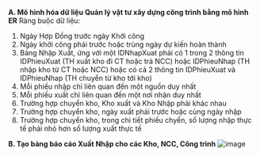 **A. Mô hình hóa dữ liệu Quản lý vật tư xây dựng công trình bằng mô hình ER**
Ràng buộc dữ liệu:
1. Ngày Hợp Đồng trước ngày Khởi công
2. Ngày khởi công phải trước hoặc trùng ngày dự kiến hoàn thành
3. Bảng Nhập Xuất, ứng với một IDNhapXuat phải có 1 trong 2 thông tin IDPhieuXuat (TH xuất kho đi CT hoặc trả NCC) hoặc IDPhieuNhap (TH nhập kho từ CT hoặc NCC) hoặc có cả 2 thông tin IDPhieuXuat và IDPhieuNhap (TH chuyển từ kho tới kho)
4. Mỗi phiếu nhập chỉ liên quan đến một nguồn duy nhất
5. Mỗi phiếu xuất chỉ liên quan đến một nơi nhận duy nhất
6. Trường hợp chuyển kho, Kho xuất và Kho Nhập phải khác nhau
7. Trường hợp chuyển kho, ngày xuất phải trước hoặc cùng ngày nhập
8. Trường hợp chuyển kho, trong chi tiết phiếu chyển, số lượng nhập thực tế phải nhỏ hơn số lượng xuất thực tế

**B. Tạo bảng báo cáo Xuất Nhập cho các Kho, NCC, Công trình**
![image](https://user-images.githubusercontent.com/107611691/224640536-fd18edc4-0a07-46b6-9731-3fef0d73a901.png)
